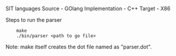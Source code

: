 SIT languages
Source - GOlang
Implementation - C++
Target - X86

Steps to run the parser 
```
	make
	./bin/parser <path to go file>
```


Note: make itself creates the dot file named as "parser.dot".
